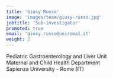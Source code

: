 ```yaml
---
title: 'Giusy Russo'
image: 'images/team/giusy-russo.jpg'
jobtitle: 'Sub-investigator'
promoted: true
email: 'giusy.russo@uniroma1.it'
weight: 2
---
```


Pediatric Gastroenterology and Liver Unit <br/>
Maternal and Child Health Department <br/>
Sapienza University - Rome (IT)
